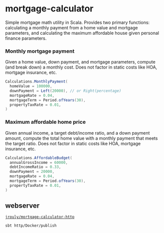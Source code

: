 # mortgage-calculator

Simple mortgage math utility in Scala.
Provides two primary functions: calculating a monthly payment from a home value and mortgage parameters, and calculating the maximum affordable house given personal finance parameters.

### Monthly mortgage payment

Given a home value, down payment, and mortgage parameters, compute (and break down) a monthly cost.
Does not factor in static costs like HOA, mortgage insurance, etc.

```scala
Calculations.MonthlyPayment(
  homeValue = 100000,
  downPayment = Left(20000), // or Right(percentage)
  mortgageRate = 0.04,
  mortgageTerm = Period.ofYears(30),
  propertyTaxRate = 0.01,
)
```

### Maximum affordable home price

Given annual income, a target debt/income ratio, and a down payment amount, compute the total home value with a monthly payment that meets the target ratio.
Does not factor in static costs like HOA, mortgage insurance, etc.

```scala
Calculations.AffordableBudget(
  annualGrossIncome = 60000,
  debtIncomeRatio = 0.33,
  downPayment = 20000,
  mortgageRate = 0.04,
  mortgageTerm = Period.ofYears(30),
  propertyTaxRate = 0.01,
)
```

## webserver

[`jrouly/mortgage-calculator-http`](https://hub.docker.com/r/jrouly/mortgage-calculator-http/)

```
sbt http/Docker/publish
```

